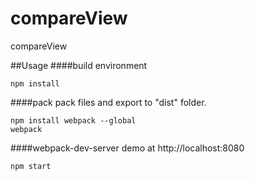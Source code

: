 # compareView
compareView

##Usage
####build environment
```
npm install
```


####pack
pack files and export to "dist" folder.
```
npm install webpack --global
webpack
```


####webpack-dev-server
demo at http://localhost:8080
```
npm start
```
